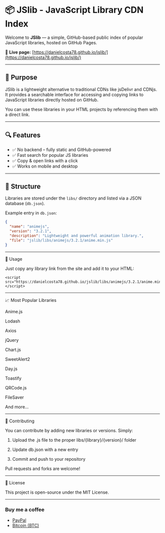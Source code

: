 # 📦 JSlib - JavaScript Library CDN Index

Welcome to **JSlib** — a simple, GitHub-based public index of popular JavaScript libraries, hosted on GitHub Pages.

🔗 **Live page:** [https://danielcosta78.github.io/jslib/](https://danielcosta78.github.io/jslib/)

---

## 🚀 Purpose

JSlib is a lightweight alternative to traditional CDNs like jsDelivr and CDNjs. It provides a searchable interface for accessing and copying links to JavaScript libraries directly hosted on GitHub.

You can use these libraries in your HTML projects by referencing them with a direct link.

---

## 🔍 Features

- ✅ No backend – fully static and GitHub-powered  
- ✅ Fast search for popular JS libraries  
- ✅ Copy & open links with a click  
- ✅ Works on mobile and desktop

---

## 📂 Structure

Libraries are stored under the `libs/` directory and listed via a JSON database (`db.json`).

Example entry in `db.json`:
```json
{
  "name": "animejs",
  "version": "3.2.1",
  "description": "Lightweight and powerful animation library.",
  "file": "jslib/libs/animejs/3.2.1/anime.min.js"
}
```


---

🧩 Usage

Just copy any library link from the site and add it to your HTML:

```
<script src="https://danielcosta78.github.io/jslib/libs/animejs/3.2.1/anime.min.js"></script>
```

---

📈 Most Popular Libraries

Anime.js

Lodash

Axios

jQuery

Chart.js

SweetAlert2

Day.js

Toastify

QRCode.js

FileSaver

And more...

---

🤝 Contributing

You can contribute by adding new libraries or versions. Simply:

1. Upload the .js file to the proper libs/{library}/{version}/ folder


2. Update db.json with a new entry


3. Commit and push to your repository



Pull requests and forks are welcome!


---

📜 License

This project is open-source under the MIT License.

---

### Buy me a coffee

- [PayPal](https://www.paypal.com/donate/?hosted_button_id=N8A6EWXCNPB78)
- [Bitcoin (BTC)](bitcoin:bc1q804hpml7g5d7vwqv8y9sul8yzgdsa7sa5z676g)
